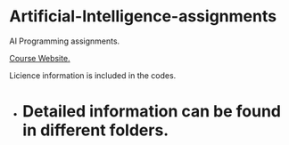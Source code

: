 # Artificial-Intelligence-assignments
AI Programming assignments.

[Course Website.](https://sites.google.com/a/g.clemson.edu/cpsc-ai/home)

Licience information is included in the codes.

* # Detailed information can be found in different folders.
